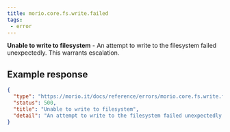 ```yaml
---
title: morio.core.fs.write.failed
tags: 
 - error
---
```



<!-- MORIO_AUTO_GENERATED_CONTENT_STARTS - Manual changes made below will be overwritten -->
__Unable to write to filesystem__ - An attempt to write to the filesystem failed unexpectedly. This warrants escalation.
<!-- MORIO_AUTO_GENERATED_CONTENT_ENDS - Manual changes made above will be overwritten -->


<!-- MORIO_AUTO_GENERATED_CONTENT_STARTS - Manual changes made below will be overwritten -->
## Example response

```json
{
  "type": "https://morio.it/docs/reference/errors/morio.core.fs.write.failed",
  "status": 500,
  "title": "Unable to write to filesystem",
  "detail": "An attempt to write to the filesystem failed unexpectedly. This warrants escalation."
}
```
<!-- MORIO_AUTO_GENERATED_CONTENT_ENDS - Manual changes made above will be overwritten -->
